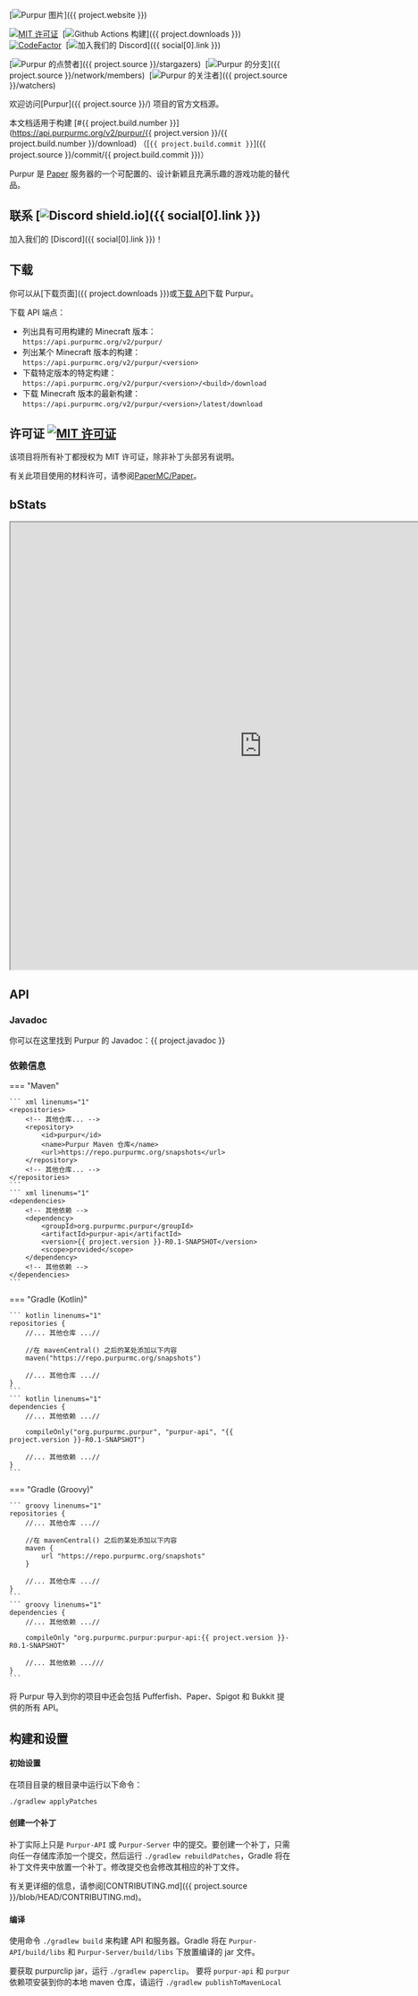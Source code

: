 [![Purpur 图片](https://user-images.githubusercontent.com/74448585/150906023-101cd383-da82-4a3c-9603-a3b5741c3994.png)]({{ project.website }})

<div markdown="1" id="center">

[![MIT 许可证](https://img.shields.io/github/license/PurpurMC/Purpur?&logo=github)](许可证)&nbsp;
[![Github Actions 构建](https://img.shields.io/github/workflow/status/purpurmc/purpur/Build?event=push&logo=github)]({{ project.downloads }})
[![CodeFactor](https://www.codefactor.io/repository/github/purpurmc/purpur/badge)](https://www.codefactor.io/repository/github/purpurmc/purpur)&nbsp;
[![加入我们的 Discord](https://img.shields.io/discord/685683385313919172.svg?label=&logo=discord&logoColor=ffffff&color=7389D8&labelColor=6A7EC2)]({{ social[0].link }})&nbsp;  

[![Purpur 的点赞者](https://img.shields.io/github/stars/PurpurMC/Purpur?label=stars&logo=github)]({{ project.source }}/stargazers)&nbsp;
[![Purpur 的分支](https://img.shields.io/github/forks/PurpurMC/Purpur?label=forks&logo=github)]({{ project.source }}/network/members)&nbsp;
[![Purpur 的关注者](https://img.shields.io/github/watchers/PurpurMC/Purpur?label=watchers&logo=github)]({{ project.source }}/watchers)&nbsp;

欢迎访问[Purpur]({{ project.source }}/)&nbsp;项目的官方文档源。

本文档适用于构建&nbsp;[#{{ project.build.number }}](https://api.purpurmc.org/v2/purpur/{{ project.version }}/{{ project.build.number }}/download)&nbsp;（[`{{ project.build.commit }}`]({{ project.source }}/commit/{{ project.build.commit }})）

Purpur 是 [Paper](https://github.com/PaperMC/Paper) 服务器的一个可配置的、设计新颖且充满乐趣的游戏功能的替代品。

</div>

## 联系 [![Discord shield.io](https://img.shields.io/discord/685683385313919172.svg?label=&logo=discord&logoColor=ffffff&color=7389D8&labelColor=6A7EC2)]({{ social[0].link }})

加入我们的 [Discord]({{ social[0].link }})！

## 下载

你可以从[下载页面]({{ project.downloads }})或[下载 API](https://api.purpurmc.org/)下载 Purpur。

下载 API 端点：

 * 列出具有可用构建的 Minecraft 版本：  
 `https://api.purpurmc.org/v2/purpur/`
 * 列出某个 Minecraft 版本的构建：  
 `https://api.purpurmc.org/v2/purpur/<version>`
 * 下载特定版本的特定构建：  
 `https://api.purpurmc.org/v2/purpur/<version>/<build>/download`
 * 下载 Minecraft 版本的最新构建：  
 `https://api.purpurmc.org/v2/purpur/<version>/latest/download`

## 许可证 [![MIT 许可证](https://img.shields.io/github/license/PurpurMC/Purpur?&logo=github)](./#license)

该项目将所有补丁都授权为 MIT 许可证，除非补丁头部另有说明。

有关此项目使用的材料许可，请参阅[PaperMC/Paper](https://github.com/PaperMC/Paper)。

## bStats

<iframe src="https://purpurmc.org/stats" loading="lazy" title="hi" height="800" width="900"></iframe>


## API

### Javadoc
你可以在这里找到 Purpur 的 Javadoc：{{ project.javadoc }}

### 依赖信息
=== "Maven"

    ``` xml linenums="1"
    <repositories>
        <!-- 其他仓库... -->
        <repository>
            <id>purpur</id>
            <name>Purpur Maven 仓库</name>
            <url>https://repo.purpurmc.org/snapshots</url>
        </repository>
        <!-- 其他仓库... -->
    </repositories>
    ```
    ``` xml linenums="1"
    <dependencies>
        <!-- 其他依赖 -->
        <dependency>
            <groupId>org.purpurmc.purpur</groupId>
            <artifactId>purpur-api</artifactId>
            <version>{{ project.version }}-R0.1-SNAPSHOT</version>
            <scope>provided</scope>
        </dependency>
        <!-- 其他依赖 -->
    </dependencies>
    ```

=== "Gradle (Kotlin)"

    ``` kotlin linenums="1"
    repositories {
        //... 其他仓库 ...//
        
        //在 mavenCentral() 之后的某处添加以下内容
        maven("https://repo.purpurmc.org/snapshots")
        
        //... 其他仓库 ...//
    }
    ```
    ``` kotlin linenums="1"
    dependencies {
        //... 其他依赖 ...//
        
        compileOnly("org.purpurmc.purpur", "purpur-api", "{{ project.version }}-R0.1-SNAPSHOT")
        
        //... 其他依赖 ...//
    }
    ```

=== "Gradle (Groovy)"

    ``` groovy linenums="1"
    repositories {
        //... 其他仓库 ...//
        
        //在 mavenCentral() 之后的某处添加以下内容
        maven {
            url "https://repo.purpurmc.org/snapshots"
        }
        
        //... 其他仓库 ...//
    }
    ```
    ``` groovy linenums="1"
    dependencies {
        //... 其他依赖 ...//
        
        compileOnly "org.purpurmc.purpur:purpur-api:{{ project.version }}-R0.1-SNAPSHOT"
        
        //... 其他依赖 ...///
    }
    ```

将 Purpur 导入到你的项目中还会包括 Pufferfish、Paper、Spigot 和 Bukkit 提供的所有 API。

## 构建和设置

#### 初始设置
在项目目录的根目录中运行以下命令：

``` bash linenums="1"
./gradlew applyPatches
```

#### 创建一个补丁
补丁实际上只是 `Purpur-API` 或 `Purpur-Server` 中的提交。要创建一个补丁，只需向任一存储库添加一个提交，然后运行 `./gradlew rebuildPatches`，Gradle 将在补丁文件夹中放置一个补丁。修改提交也会修改其相应的补丁文件。

有关更详细的信息，请参阅[CONTRIBUTING.md]({{ project.source }}/blob/HEAD/CONTRIBUTING.md)。


#### 编译

使用命令 `./gradlew build` 来构建 API 和服务器。Gradle 将在 `Purpur-API/build/libs` 和 `Purpur-Server/build/libs` 下放置编译的 jar 文件。

要获取 purpurclip jar，运行 `./gradlew paperclip`。
要将 `purpur-api` 和 `purpur` 依赖项安装到你的本地 maven 仓库，请运行 `./gradlew publishToMavenLocal`
